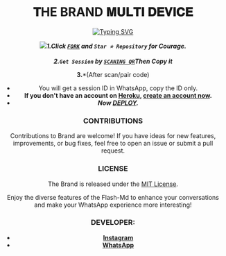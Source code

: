   <h1 align="center"> 𝐓HE BRAND 𝐌𝐔𝐋𝐓𝐈 𝐃𝐄𝐕𝐈𝐂𝐄  </h1>
<div align="center">
 <a href="https://git.io/typing-svg"><img src="https://readme-typing-svg.demolab.com?font=Black+Ops+One&size=50&pause=1000&color=1BAFBAFF&center=true&width=910&height=100&lines= + THANKS FOR CHOOSING +BRAND;MULTI+DEVICE+WHATSAPP+BOT;CREATED+BY+BRIAN;RELEASED+4.4.2024" alt="Typing SVG" /></a>
  </p>
<img src="data:img "https://google.search bot.com
 ### SET-UP
**📌DEPLOY ON HEROKU**

***1.Click [`FORK`](https://github.com/himbrian1/brand/fork) and `Star ⭐ Repository` for Courage.***

***2.`Get Session` by [`SCANING QR`](https://qr-hazel-alpha.vercel.app/md)Then Copy it***

**3.***(After scan/pair code)
   - You will get a session ID in WhatsApp, copy the ID only.
   - **If you don't have an account on [Heroku](https://signup.heroku.com/), [create an account now](https://signup.heroku.com/).**
   - ***Now [DEPLOY](https://dashboard.heroku.com/new?template=https://github.com/himbrian1/brand).***


### CONTRIBUTIONS 

Contributions to Brand are welcome! If you have ideas for new features, improvements, or bug fixes, feel free to open an issue or submit a pull request.

### LICENSE 

The Brand is released under the [MIT License](https://opensource.org/licenses/MIT).

Enjoy the diverse features of the Flash-Md  to enhance your conversations and make your WhatsApp experience more interesting!

### DEVELOPER:

- [**Instagram**](https://instagram.com/him_.brian)
- [**WhatsApp**](https://wa.me/255689997037)

<div align="center">
 <a href=
"https://readme-typing-svg.demolab.com?font=Black+Ops+One&size=50&pause=1000&color=1BAFBAFF&center=true&width=910&height=100&lines= + share with love dont forget to support me" alt="Typing SVG" /></a>
